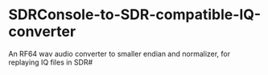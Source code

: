 # SDRConsole-to-SDR-compatible-IQ-converter
An RF64 wav audio converter to smaller endian and normalizer, for replaying IQ files in SDR#

